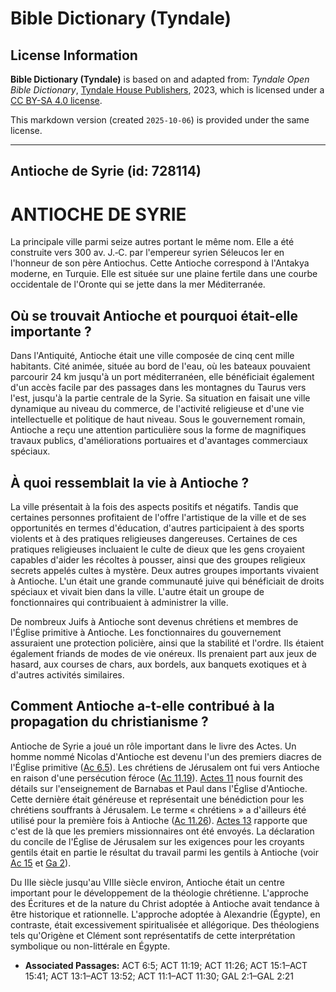 # Bible Dictionary (Tyndale)

## License Information

**Bible Dictionary (Tyndale)** is based on and adapted from: _Tyndale Open Bible Dictionary_, [Tyndale House Publishers](https://tyndaleopenresources.com/), 2023, which is licensed under a [CC BY-SA 4.0 license](https://creativecommons.org/licenses/by-sa/4.0/legalcode.en).

This markdown version (created `2025-10-06`) is provided under the same license.



--------------------------------

## Antioche de Syrie (id: 728114)

ANTIOCHE DE SYRIE
=================

La principale ville parmi seize autres portant le même nom. Elle a été construite vers 300 av. J.‑C. par l'empereur syrien Séleucos Ier en l'honneur de son père Antiochus. Cette Antioche correspond à l'Antakya moderne, en Turquie. Elle est située sur une plaine fertile dans une courbe occidentale de l'Oronte qui se jette dans la mer Méditerranée.

Où se trouvait Antioche et pourquoi était\-elle importante ?
------------------------------------------------------------

Dans l'Antiquité, Antioche était une ville composée de cinq cent mille habitants. Cité animée, située au bord de l'eau, où les bateaux pouvaient parcourir 24 km jusqu'à un port méditerranéen, elle bénéficiait également d'un accès facile par des passages dans les montagnes du Taurus vers l'est, jusqu'à la partie centrale de la Syrie. Sa situation en faisait une ville dynamique au niveau du commerce, de l'activité religieuse et d'une vie intellectuelle et politique de haut niveau. Sous le gouvernement romain, Antioche a reçu une attention particulière sous la forme de magnifiques travaux publics, d'améliorations portuaires et d'avantages commerciaux spéciaux.

À quoi ressemblait la vie à Antioche ?
--------------------------------------

La ville présentait à la fois des aspects positifs et négatifs. Tandis que certaines personnes profitaient de l'offre l'artistique de la ville et de ses opportunités en termes d'éducation, d'autres participaient à des sports violents et à des pratiques religieuses dangereuses. Certaines de ces pratiques religieuses incluaient le culte de dieux que les gens croyaient capables d'aider les récoltes à pousser, ainsi que des groupes religieux secrets appelés cultes à mystère. Deux autres groupes importants vivaient à Antioche. L'un était une grande communauté juive qui bénéficiait de droits spéciaux et vivait bien dans la ville. L'autre était un groupe de fonctionnaires qui contribuaient à administrer la ville.

De nombreux Juifs à Antioche sont devenus chrétiens et membres de l'Église primitive à Antioche. Les fonctionnaires du gouvernement assuraient une protection policière, ainsi que la stabilité et l'ordre. Ils étaient également friands de modes de vie onéreux. Ils prenaient part aux jeux de hasard, aux courses de chars, aux bordels, aux banquets exotiques et à d'autres activités similaires.

Comment Antioche a\-t\-elle contribué à la propagation du christianisme ?
-------------------------------------------------------------------------

Antioche de Syrie a joué un rôle important dans le livre des Actes. Un homme nommé Nicolas d'Antioche est devenu l'un des premiers diacres de l'Église primitive ([Ac 6\.5](https://ref.ly/Acts6:5)). Les chrétiens de Jérusalem ont fui vers Antioche en raison d'une persécution féroce ([Ac 11\.19](https://ref.ly/Acts11:19)). [Actes 11](https://ref.ly/Acts11:1-Acts11:30) nous fournit des détails sur l'enseignement de Barnabas et Paul dans l'Église d'Antioche. Cette dernière était généreuse et représentait une bénédiction pour les chrétiens souffrants à Jérusalem. Le terme « chrétiens » a d'ailleurs été utilisé pour la première fois à Antioche ([Ac 11\.26](https://ref.ly/Acts11:26)). [Actes 13](https://ref.ly/Acts13:1-Acts13:52) rapporte que c'est de là que les premiers missionnaires ont été envoyés. La déclaration du concile de l'Église de Jérusalem sur les exigences pour les croyants gentils était en partie le résultat du travail parmi les gentils à Antioche (voir [Ac 15](https://ref.ly/Acts15:1-Acts15:41) et [Ga 2](https://ref.ly/Gal2:1-Gal2:21)).

Du IIIe siècle jusqu'au VIIIe siècle environ, Antioche était un centre important pour le développement de la théologie chrétienne. L'approche des Écritures et de la nature du Christ adoptée à Antioche avait tendance à être historique et rationnelle. L'approche adoptée à Alexandrie (Égypte), en contraste, était excessivement spiritualisée et allégorique. Des théologiens tels qu'Origène et Clément sont représentatifs de cette interprétation symbolique ou non\-littérale en Égypte.

* **Associated Passages:** ACT 6:5; ACT 11:19; ACT 11:26; ACT 15:1–ACT 15:41; ACT 13:1–ACT 13:52; ACT 11:1–ACT 11:30; GAL 2:1–GAL 2:21


